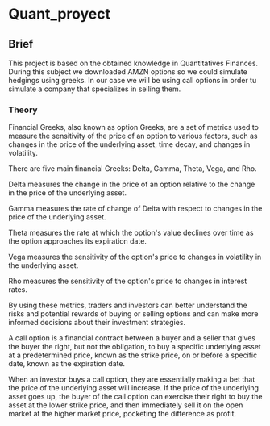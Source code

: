 # Quant_proyect

## Brief

This project is based on the obtained knowledge in Quantitatives Finances. During this subject we downloaded AMZN options so we could simulate hedgings using greeks. In our case we will be using call options in order tu simulate a company that specializes in selling them.

### Theory 

Financial Greeks, also known as option Greeks, are a set of metrics used to measure the sensitivity of the price of an option to various factors, such as changes in the price of the underlying asset, time decay, and changes in volatility.

There are five main financial Greeks: Delta, Gamma, Theta, Vega, and Rho.

Delta measures the change in the price of an option relative to the change in the price of the underlying asset.

Gamma measures the rate of change of Delta with respect to changes in the price of the underlying asset.

Theta measures the rate at which the option's value declines over time as the option approaches its expiration date.

Vega measures the sensitivity of the option's price to changes in volatility in the underlying asset.

Rho measures the sensitivity of the option's price to changes in interest rates.

By using these metrics, traders and investors can better understand the risks and potential rewards of buying or selling options and can make more informed decisions about their investment strategies.

A call option is a financial contract between a buyer and a seller that gives the buyer the right, but not the obligation, to buy a specific underlying asset at a predetermined price, known as the strike price, on or before a specific date, known as the expiration date.

When an investor buys a call option, they are essentially making a bet that the price of the underlying asset will increase. If the price of the underlying asset goes up, the buyer of the call option can exercise their right to buy the asset at the lower strike price, and then immediately sell it on the open market at the higher market price, pocketing the difference as profit.

